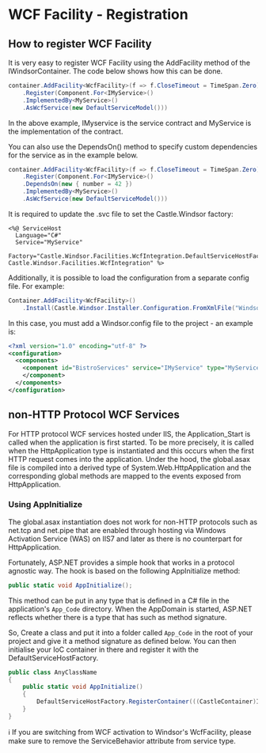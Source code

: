 # WCF Facility - Registration

## How to register WCF Facility

It is very easy to register WCF Facility using the AddFacility method of the IWindsorContainer. The code below shows how
this can be done.

```csharp
container.AddFacility<WcfFacility>(f => f.CloseTimeout = TimeSpan.Zero)
    .Register(Component.For<IMyService>()
    .ImplementedBy<MyService>()
    .AsWcfService(new DefaultServiceModel()))
```

In the above example, IMyservice is the service contract and MyService is the implementation of the contract.

You can also use the DependsOn() method to specify custom dependencies for the service as in the example below.

```csharp
container.AddFacility<WcfFacility>(f => f.CloseTimeout = TimeSpan.Zero)
    .Register(Component.For<IMyService>()
    .DependsOn(new { number = 42 })
    .ImplementedBy<MyService>()
    .AsWcfService(new DefaultServiceModel()))
```

It is required to update the .svc file to set the Castle.Windsor factory:

```
<%@ ServiceHost
  Language="C#"
  Service="MyService"
  Factory="Castle.Windsor.Facilities.WcfIntegration.DefaultServiceHostFactory, Castle.Windsor.Facilities.WcfIntegration" %>
```

Additionally, it is possible to load the configuration from a separate config file. For example:

```csharp
Container.AddFacility<WcfFacility>()
    .Install(Castle.Windsor.Installer.Configuration.FromXmlFile("Windsor.config"));

```

In this case, you must add a Windsor.config file to the project - an example is:

```xml
<?xml version="1.0" encoding="utf-8" ?>
<configuration>
  <components>
    <component id="BistroServices" service="IMyService" type="MyService" lifestyle="transient">
    </component>
  </components>
</configuration>
```

## non-HTTP Protocol WCF Services

For HTTP protocol WCF services hosted under IIS, the Application_Start is called when the application is first started.
To be more precisely, it is called when the HttpApplication type is instantiated and this occurs when the first HTTP
request comes into the application. Under the hood, the global.asax file is compiled into a derived type of
System.Web.HttpApplication and the corresponding global methods are mapped to the events exposed from HttpApplication.

### Using AppInitialize

The global.asax instantiation does not work for non-HTTP protocols such as net.tcp and net.pipe that are enabled through
hosting via Windows Activation Service (WAS) on IIS7 and later as there is no counterpart for HttpApplication.

Fortunately, ASP.NET provides a simple hook that works in a protocol agnostic way. The hook is based on the following
AppInitialize method:

```csharp
public static void AppInitialize();
```

This method can be put in any type that is defined in a C# file in the application's `App_Code` directory. When the
AppDomain is started, ASP.NET reflects whether there is a type that has such as method signature.

So, Create a class and put it into a folder called `App_Code` in the root of your project and give it a method signature
as defined below. You can then initialise your IoC container in there and register it with the
DefaultServiceHostFactory.

```csharp
public class AnyClassName
{
    public static void AppInitialize()
    {
        DefaultServiceHostFactory.RegisterContainer(((CastleContainer)IoC.Container).WindsorContainer.Kernel);
    }
}
```

:information_source: If you are switching from WCF activation to Windsor's WcfFacility, please make sure to remove the
ServiceBehavior attribute from service type.